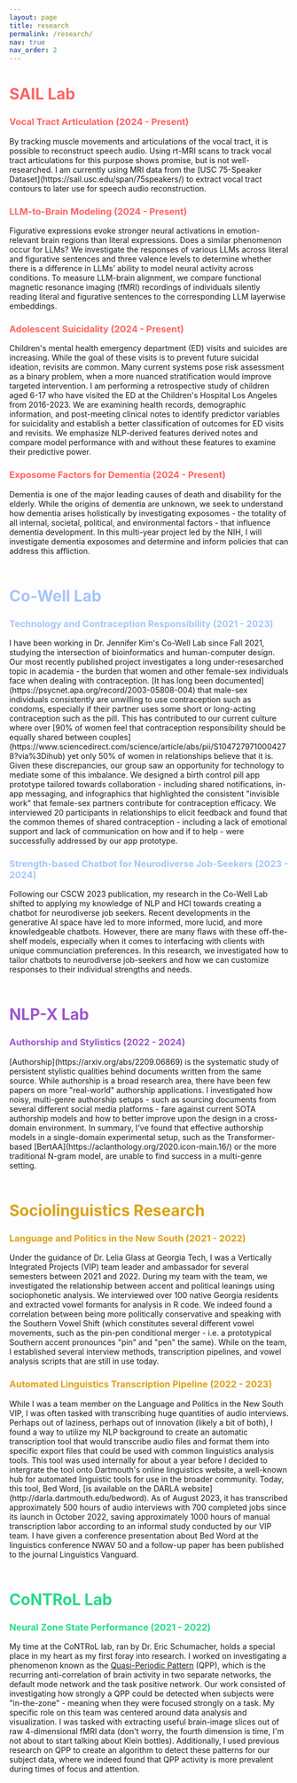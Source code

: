 ```yaml
---
layout: page
title: research
permalink: /research/
nav: true
nav_order: 2
---
```


<h1 style="color: rgb(255, 100, 100);">SAIL Lab </h1>
<h3 style="color: rgb(255, 100, 100);" id="vocal-tract"> Vocal Tract Articulation (2024 - Present)</h3>
By tracking muscle movements and articulations of the vocal tract, it is possible to reconstruct speech audio. Using rt-MRI scans to track vocal tract articulations for this purpose shows promise, but is not well-researched. I am currently using MRI data from the [USC 75-Speaker Dataset](https://sail.usc.edu/span/75speakers/) to extract vocal tract contours to later use for speech audio reconstruction.
<h3 style="color: rgb(255, 100, 100);" id="brain-score"> LLM-to-Brain Modeling (2024 - Present)</h3>
Figurative expressions evoke stronger neural activations in emotion-relevant brain regions than literal expressions. Does a similar phenomenon occur for LLMs? We investigate the responses of various LLMs across literal and figurative sentences and three valence levels to determine whether there is a difference in LLMs’ ability to model neural activity across conditions. To measure LLM-brain alignment, we compare functional magnetic resonance imaging (fMRI) recordings of individuals silently reading literal and figurative sentences to the corresponding LLM layerwise embeddings. 
<h3 style="color: rgb(255, 100, 100);" id="suicidality"> Adolescent Suicidality (2024 - Present)</h3>
Children's mental health emergency department (ED) visits and suicides are increasing. While the goal of these visits is to prevent future suicidal ideation, revisits are common. Many current systems pose risk assessment as a binary problem, when a more nuanced stratification would improve targeted intervention. I am performing a retrospective study of children aged 6-17 who have visited the ED at the Children's Hospital Los Angeles from 2016-2023. We are examining health records, demographic information, and post-meeting clinical notes to identify predictor variables for suicidality and establish a better classification of outcomes for ED visits and revisits. We emphasize NLP-derived features derived notes and compare model performance with and without these features to examine their predictive power.
<h3 style="color: rgb(255, 100, 100);" id="exposome"> Exposome Factors for Dementia (2024 - Present)</h3>
Dementia is one of the major leading causes of death and disability for the elderly. While the origins of dementia are unknown, we seek to understand how dementia arises holistically by investigating exposomes - the totality of all internal, societal, political, and environmental factors - that influence dementia development. In this multi-year project led by the NIH, I will investigate dementia exposomes and determine and inform policies that can address this affliction.
<br/><br/>
<h1 style="color: rgb(166, 197, 247);">Co-Well Lab </h1>
<h3 style="color: rgb(166, 197, 247);" id="contraception"> Technology and Contraception Responsibility (2021 - 2023)</h3>
I have been working in Dr. Jennifer Kim's Co-Well Lab since Fall 2021, studying the intersection of bioinformatics and human-computer design. Our most recently published project investigates a long under-resesarched topic in academia - the burden that women and other female-sex individuals face when dealing with contraception. [It has long been documented](https://psycnet.apa.org/record/2003-05808-004) that male-sex individuals consistently are unwilling to use contraception such as condoms, especially if their partner uses some short or long-acting contraception such as the pill. This has contributed to our current culture where over [90% of women feel that contraception responsibility should be equally shared between couples](https://www.sciencedirect.com/science/article/abs/pii/S1047279710004278?via%3Dihub) yet only 50% of women in relationships believe that it is. Given these discrepancies, our group saw an opportunity for technology to mediate some of this imbalance. We designed a birth control pill app prototype tailored towards collaboration - including shared notifications, in-app messaging, and infographics that highlighted the consistent "invisible work" that female-sex partners contribute for contraception efficacy. We interviewed 20 participants in relationships to elicit feedback and found that the common themes of shared contraception - including a lack of emotional support and lack of communication on how and if to help - were successfully addressed by our app prototype.
<h3 style="color: rgb(166, 197, 247);" id="neurodiverse-chatbot"> Strength-based Chatbot for Neurodiverse Job-Seekers (2023 - 2024)</h3>
Following our CSCW 2023 publication, my research in the Co-Well Lab shifted to applying my knowledge of NLP and HCI towards creating a chatbot for neurodiverse job seekers. Recent developments in the generative AI space have led to more informed, more lucid, and more knowledgeable chatbots. However, there are many flaws with these off-the-shelf models, especially when it comes to interfacing with clients with unique communciation preferences. In this research, we investigated how to tailor chatbots to neurodiverse job-seekers and how we can customize responses to their individual strengths and needs.
<br/><br/>
<h1 style="color: rgb(156,88,204);">NLP-X Lab </h1>
<h3 style="color: rgb(156,88,204);" id="authorship"> Authorship and Stylistics (2022 - 2024)</h3>
[Authorship](https://arxiv.org/abs/2209.06869) is the systematic study of persistent stylistic qualities behind documents written from the same source. While authorship is a broad research area, there have been few papers on more "real-world" authorship applications. I investigated how noisy, multi-genre authorship setups - such as sourcing documents from several different social media platforms - fare against current SOTA authorship models and how to better improve upon the design in a cross-domain environment. In summary, I've found that effective authorship models in a single-domain experimental setup, such as the Transformer-based [BertAA](https://aclanthology.org/2020.icon-main.16/) or the more traditional N-gram model, are unable to find success in a multi-genre setting.
<br/><br/>
<h1 style="color: rgb(219,163,22);"> Sociolinguistics Research </h1>
<h3 style="color: rgb(219,163,22);" id="sociolinguistics"> Language and Politics in the New South (2021 - 2022)</h3>
Under the guidance of Dr. Lelia Glass at Georgia Tech, I was a Vertically Integrated Projects (VIP) team leader and ambassador for several semesters between 2021 and 2022. During my team with the team, we investigated the relationship between accent and political leanings using sociophonetic analysis. We interviewed over 100 native Georgia residents and extracted vowel formants for analysis in R code. We indeed found a correlation between being more politically conservative and speaking with the Southern Vowel Shift (which constitutes several different vowel movements, such as the pin-pen conditional merger - i.e. a prototypical Southern accent pronounces "pin" and "pen" the same). While on the team, I established several interview methods, transcription pipelines, and vowel analysis scripts that are still in use today.
<h3 style="color: rgb(219,163,22);" id="bedword"> Automated Linguistics Transcription Pipeline (2022 - 2023)</h3>
While I was a team member on the Language and Politics in the New South VIP, I was often tasked with transcribing huge quantities of audio interviews. Perhaps out of laziness, perhaps out of innovation (likely a bit of both), I found a way to utilize my NLP background to create an automatic transcription tool that would transcribe audio files and format them into specific export files that could be used with common linguistics analysis tools. This tool was used internally for about a year before I decided to intergrate the tool onto Dartmouth's online linguistics website, a well-known hub for automated linguistic tools for use in the broader community. Today, this tool, Bed Word, [is available on the DARLA website](http://darla.dartmouth.edu/bedword). As of August 2023, it has transcribed approximately 500 hours of audio interviews with 700 completed jobs since its launch in October 2022, saving approximately 1000 hours of manual transcription labor according to an informal study conducted by our VIP team. I have given a conference presentation about Bed Word at the linguistics conference NWAV 50 and a follow-up paper has been published to the journal Linguistics Vanguard.
<br/><br/>
<h1 style="color: rgb(39,219,135);"> CoNTRoL Lab </h1>
<h3 style="color: rgb(39,219,135);"> Neural Zone State Performance (2021 - 2022)</h3>

My time at the CoNTRoL lab, ran by Dr. Eric Schumacher, holds a special place in my heart as my first foray into research. I worked on investigating a phenomenon known as the [Quasi-Periodic Pattern](https://www.nature.com/articles/s41598-018-28237-9) (QPP), which is the recurring anti-correlation of brain activity in two separate networks, the default mode network and the task positive network. Our work consisted of investigating how strongly a QPP could be detected when subjects were "in-the-zone" - meaning when they were focused strongly on a task. My specific role on this team was centered around data analysis and visualization. I was tasked with extracting useful brain-image slices out of raw 4-dimensional fMRI data (don't worry, the fourth dimension is time, I'm not about to start talking about Klein bottles). Additionally, I used previous research on QPP to create an algorithm to detect these patterns for our subject data, where we indeed found that QPP activity is more prevalent during times of focus and attention.